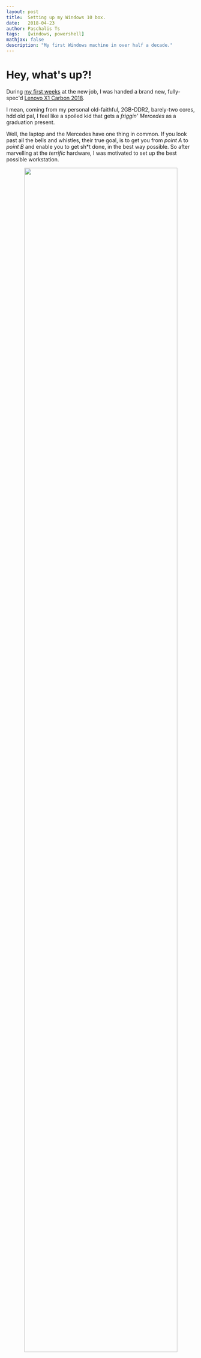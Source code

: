 ```yaml
---
layout: post
title:  Setting up my Windows 10 box.
date:   2018-04-23
author: Paschalis Ts
tags:   [windows, powershell]
mathjax: false
description: "My first Windows machine in over half a decade."  
---
```




# Hey, what's up?!
During [my first weeks](https://tpaschalis.github.io/new-job-new-goals/) at the new job, I was handed a brand new, fully-spec'd [Lenovo X1 Carbon 2018](https://www.notebookcheck.net/Lenovo-ThinkPad-X1-Carbon-2018-WQHD-HDR-i7-Laptop-Review.284682.0.html).

I mean, coming from my personal old-faithful, 2GB-DDR2, barely-two cores, hdd old pal, I feel like a spoiled kid that gets a *friggin' Mercedes* as a graduation present.

Well, the laptop and the Mercedes have one thing in common. If you look past all the bells and whistles, their true goal, is to get you from *point A* to *point B* and enable you to get sh\*t done, in the best way possible. So after marvelling at the *terrific* hardware, I was motivated to set up the best possible workstation.
<center>
<img src="/images/x1vsamg.png" style='height: 90%; width: 90%; object-fit: contain'/>
</center>

For work purposes, I needed to use Windows 10. After counting on one hand, I realized I haven't used exclusively Windows as a work machine in more than half a decade, so this was going to be a challenge!

The challenge;   
Set my box up, in a way that is : 
* efficient, 
* minimal, 
* reproducible and 
* non-intrusive.

Here's how it went down!

# Getting stuff from my old computer.
Before this, I briefly used another Windows 7 box, so I wanted to transfer over some leftover work. As I knew that box was temporary, I had mostly used portable apps, and the main things that needed transferring were my Putty settings and sessions, as well as the working Environment variables. On `cmd` 
```
SET >> env-variables.txt
regedit /e "%USERPROFILE%\Desktop\putty-pas.reg" HKEY_CURRENT_USER\Software\SimonTatham
```
Most of my other data was easily hauled over.

# Firing up the new beast.
After reading up a few comments, I booted the new machine, and was greeted by Cortana.  
I opted out of all available "conveniences", and followed along the process. IMHO, Personal Assistants are not something I'm really fond of as an idea, and think of them as more of a distraction.

When the first setup was finished, I set out to install all available Windows updates, so that my settings would not get overwritten later on. Just in case I set a windows "restore point", even though I don't know how well (or not) they work. **It was time to get my hands dirty!**

The first thing I noticed after all updates were installed, were a multitude of applications that I could only describe as 'clutter'. I really *don't* need (or want to be forced) to have 'Kandy Krush' on my work machine! Sorry, Microsoft!

At first, it was a little frustrating, for seemingly different applications to appear on a "Apps and Features", a "Programs and Features", *and* in the Start Menu. I didn't even know how and where to properly set environment variables! :(    
Alas, the terminal is our friend! After searching around, I found out that using Powershell one can 
```
#List all store-installed programs
Get-AppxPackage | Select-Object Name, PackageFullName, Version |Format-Table -AutoSize

#List all installed programs
Get-ItemProperty HKLM:\Software\Wow6432Node\Microsoft\Windows\CurrentVersion\Uninstall\*| Select-Object DisplayName, DisplayVersion, Publisher, InstallDate|Format-Table -AutoSize
```

I wanted to disable/delete some stuff, to work from a clean slate and have the option of re-enabling them later, when necessary
```
Get-AppxPackage *3DBuilder* | Remove-AppxPackage
Get-AppxPackage *Getstarted* | Remove-AppxPackage
Get-AppxPackage *WindowsAlarms* | Remove-AppxPackage
Get-AppxPackage *WindowsCamera* | Remove-AppxPackage
Get-AppxPackage *bing* | Remove-AppxPackage
Get-AppxPackage *photos* | Remove-AppxPackage
Get-AppxPackage *SkypeApp* | Remove-AppxPackage
Get-AppxPackage *solit* | Remove-AppxPackage
Get-AppxPackage *WindowsSoundRecorder* | Remove-AppxPackage
Get-AppxPackage *windowscommunicationsapps* | Remove-AppxPackage
Get-AppxPackage *zune* | Remove-AppxPackage
Get-AppxPackage *Sway* | Remove-AppxPackage
Get-AppxPackage *CommsPhone* | Remove-AppxPackage
Get-AppxPackage *ConnectivityStore* | Remove-AppxPackage
Get-AppxPackage *Microsoft.Messaging* | Remove-AppxPackage
Get-AppxPackage *Facebook* | Remove-AppxPackage
Get-AppxPackage *Twitter* | Remove-AppxPackage
Get-AppxPackage *Drawboard PDF* | Remove-AppxPackage
Get-AppxPackage Soda | Remove-AppxPackage
Get-AppxPackage Microsoft.XboxApp | Remove-AppxPackage
Get-AppxPackage Microsoft.XboxIdentityProvider | Remove-AppxPackage
Get-AppxPackage *Autodesk* | Remove-AppxPackage
Get-AppxPackage Microsoft.BingFinance | Remove-AppxPackage
Get-AppxPackage Microsoft.BingNews | Remove-AppxPackage
Get-AppxPackage Microsoft.BingSports | Remove-AppxPackage
Get-AppxPackage Microsoft.BingWeather | Remove-AppxPackage
Get-AppxPackage *BubbleWitch* | Remove-AppxPackage
Get-AppxPackage king.com.CandyCrush* | Remove-AppxPackage
Get-AppxPackage Microsoft.CommsPhone | Remove-AppxPackage
Get-AppxPackage *Dropbox* | Remove-AppxPackage
Get-AppxPackage *Facebook* | Remove-AppxPackage
Get-AppxPackage Microsoft.WindowsFeedbackHub | Remove-AppxPackage
Get-AppxPackage *Keeper* | Remove-AppxPackage
Get-AppxPackage Microsoft.WindowsMaps | Remove-AppxPackage
Get-AppxPackage *MarchofEmpires* | Remove-AppxPackage
Get-AppxPackage *Disney* | Remove-AppxPackage
Get-AppxPackage *Twitter* | Remove-AppxPackage
Get-AppxPackage *Minecraft* | Remove-AppxPackagex   
Get-AppxPackage *Netflix* | Remove-AppxPackage
Get-AppxPackage *Plex* | Remove-AppxPackage
Get-AppxPackage *spotify* | Remove-AppxPackage
Get-AppxPackage *McAfee* | Remove-AppxPackage

$mcafee = gci "HKLM:\SOFTWARE\Wow6432Node\Microsoft\Windows\CurrentVersion\Uninstall" | foreach { gp $_.PSPath } | ? { $_ -match "McAfee Security" } | select UninstallString
if ($mcafee) {
	$mcafee = $mcafee.UninstallString -Replace "C:\Program Files\McAfee\MSC\mcuihost.exe",""
	Write "Uninstalling McAfee..."
	start-process "C:\Program Files\McAfee\MSC\mcuihost.exe" -arg "$mcafee" -Wait
}

Set-ItemProperty -Path "HKCU:\SOFTWARE\Microsoft\Windows\CurrentVersion\GameDVR" -Name AppCaptureEnabled -Type DWord -Value 0
Set-ItemProperty -Path "HKCU:\System\GameConfigStore" -Name GameDVR_Enabled -Type DWord -Value 0
```

I count over 40 lines of `Remove-AppxPackage`s, and I'm pretty sure that there's leftovers, too! At this point, my Start Menu was starting to get cleared up, and I did right click-uninstall a couple of other things.   

When using the Search functionality, I noticed that I was getting web results. [To fix that](https://superuser.com/questions/1196618/how-to-disable-internet-search-results-in-start-menu-post-creators-update), I started the `Edit group policy` and navigated towards `Computer Configuration → Administrative Templates → Windows Components → Search`. 

```
Set 'Allow Cortana' → Disable
Set 'Do not allow web search' → Enabled
Set 'Don't search the web or display web results in Search' → Enabled
```

My system was starting to look *a lot* clean-er and lean-er, so then I went on to tinker with some diagnostic/telemetry and privacy settings.

```
sc stop DiagTrack
sc stop diagnosticshub.standardcollector.service
sc stop dmwappushservice
sc stop WMPNetworkSvc
sc stop WSearch

# Privacy: Let apps use my advertising ID: Disable
If (-Not (Test-Path "HKCU:\SOFTWARE\Microsoft\Windows\CurrentVersion\AdvertisingInfo")) {
    New-Item -Path HKCU:\SOFTWARE\Microsoft\Windows\CurrentVersion\AdvertisingInfo | Out-Null
}
Set-ItemProperty -Path HKCU:\SOFTWARE\Microsoft\Windows\CurrentVersion\AdvertisingInfo -Name Enabled -Type DWord -Value 0

# WiFi Sense: HotSpot Sharing: Disable
If (-Not (Test-Path "HKLM:\Software\Microsoft\PolicyManager\default\WiFi\AllowWiFiHotSpotReporting")) {
    New-Item -Path HKLM:\Software\Microsoft\PolicyManager\default\WiFi\AllowWiFiHotSpotReporting | Out-Null
}
Set-ItemProperty -Path HKLM:\Software\Microsoft\PolicyManager\default\WiFi\AllowWiFiHotSpotReporting -Name value -Type DWord -Value 0

# WiFi Sense: Shared HotSpot Auto-Connect: Disable
Set-ItemProperty -Path HKLM:\Software\Microsoft\PolicyManager\default\WiFi\AllowAutoConnectToWiFiSenseHotspots -Name value -Type DWord -Value 0

# Start Menu: Disable Bing Search Results
Set-ItemProperty -Path HKCU:\SOFTWARE\Microsoft\Windows\CurrentVersion\Search -Name BingSearchEnabled -Type DWord -Value 0
```

## Personal, grumpy things.
There are a couple of other, personal preference thingies.
* Disabled **all** applications that want to be initialized at Startup using the Task Manager, and used `msconfig` to disable other non-Microsoft services, like automatic updates on other software.
* I absolutely hated that the login and lock screens contained random wallpapers, prompts, or even ads.
I navigated to `Settings → Personalization → Lock screen`, set the background as a plain black image, and removed all apps.
* I didn't like OneDrive appearing on the sidebar of File Explorer. To fix that, Using `regedit`, I navigated to   
`Computer\HKEY_CLASSES_ROOT\CLSID\{018D5C66-4533-4307-9B53-224DE2ED1FE6}`    
and set `System.IsPinnedToNameSpaceTree` to `0`.
* I didn't like Cortana appearing on the start menu bar, as well as many apps on the start menu, so I right-clicked and hid them.
* I didn't want the "3D Objects" thingy appearing on "This PC". To remove 3D Objects file, you'll have to delete the following registry key `{0DB7E03F-FC29-4DC6-9020-FF41B59E513A}` which contains only one value, from the following two paths.
```
HKEY_LOCAL_MACHINE\SOFTWARE\Microsoft\Windows\CurrentVersion\Explorer\MyComputer\NameSpace
HKEY_LOCAL_MACHINE\SOFTWARE\Wow6432Node\Microsoft\Windows\CurrentVersion\Explorer\MyComputer\NameSpace
```
* Changed date/time settings to sensible iso-compatible formats.
* I wanted File Explorer to start on "This PC", so I opened File Explorer and went to `View → Options → Change folder and Search Options → Open File Explorer to`. I also checked to see the file extensions.
* Start Menu bar belongs on the left hand side.

# A good thing.
One of the things I want to try, is to use Windows increasingly from the command line. Powershell is a brand-new type of shell that I'm going to fiddle with, so that made me double happy! 

Some time ago, I heard about [Chocolatey](https://chocolatey.org/faq), a cli package manager that poses as an 'apt/yum/pacman for Windows'. It not only allows to install a multitude of packages, but also allows to package stuff yourself, chain dependencies, and other package-manager-y stuff. 

The paranoid in me is both curious and wary, but I went on to install and test it!
```
Get-ExecutionPolicy
# if it returns 'Restricted' run the following
Set-ExecutionPolicy AllSigned

# `AllSigned` requires that all scripts and configuration files be signed by a trusted publisher

Set-ExecutionPolicy Bypass -Scope Process -Force; iex ((New-Object System.Net.WebClient).DownloadString('https://chocolatey.org/install.ps1'))

choco install vim
```
Then, you can just `vim helloworld.py` and use "Your Favorite Text Editor™" right in Powershell. Windows just became about 1.7x friendlier and easier!

# The killer feature.
The main reason I was friggin excited to use a Windows 10 laptop of course was.. *Windows Subsystem for Linux*..!

WSL (for short), is truly one of the coolest pieces of tech I wanted to use. One can read [a short overview](https://blogs.msdn.microsoft.com/wsl/2016/04/22/windows-subsystem-for-linux-overview/), or [a series of resources](https://blogs.msdn.microsoft.com/commandline/learn-about-windows-console-and-windows-subsystem-for-linux-wsl/), but if I wanted to explain it in less than a tweet. 
> "WSL is a compatibility layer for running ELF Linux binaries natively on Windows 10. It provides a Linux-compatible kernel interface, that can run a GNU userland. Calls from and to a Linux app are translated to a Windows native system call and a native Linux response, so the app thinks it's running on a Linux Kernel"

So, you can run Linux apps, both in cli and graphical mode, in a way that's closer to the bare metal than a VM. I hope to be able to explore the technology, and write an in-depth blog post.

To enable it, one can just use the "Turn Windows Features on or off" dialog, and opt-in the WSL. After the necessary files are downloaded and installed, you can simply go to the Windows Store, search for Ubuntu, and click Install.

At this point I'm...struck. I can simply `apt-get update && apt-get install screen vim pip3`, and run all my Linux stuff right there. Who thought it could be this easy!


## Final Words

A big, big thanks to [Jessie Frazelle](https://blog.jessfraz.com/post/windows-for-linux-nerds/)! I shamelessly copied *a lot* of stuff off her configuration. I also used a lot of stuff from [Nick Craver's](https://gist.github.com/NickCraver) gist, too. Next time, I'm going to take a look at [boxstarter](http://boxstarter.org/), too.

Images sources are [here](https://www.engadget.com/2018/01/08/lenovo-thinkpad-x1-carbon-yoga-tablet-2018-hands-on/) and [here](http://www.autoguide.com/auto-news/2018/01/what-happened-when-i-took-a-stranger-for-a-ride-in-a-mercedes-amg-gt.html).

What did I do next? I glanced at my watch and said to myself "Oh, I have work to do". I fired up a full-screen Linux VM, (that on this beefy machine now works *veeery* close to full speed), and got myself to work. 

# A verdict?

I can't have a definite say just yet.    
Windows 10 seems like an **truly good** OS, that wanted me to fight it to get where I wanted. It might have a different initial end-user target group? :/

The thing is, I **love** to tinker. And for this reason I'm going to tinker some more! I'm pretty happy with the way the OS is set up, the hardware compatibility and the breezing speed! Let me spend a couple of weeks on it, and I'll report back with more observations ^^

